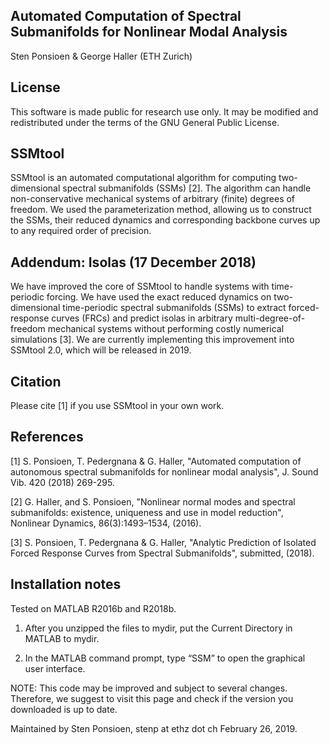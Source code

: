 Automated Computation of Spectral Submanifolds 
for Nonlinear Modal Analysis
-----------------------------------------------------------------------------  
Sten Ponsioen & George Haller (ETH Zurich) 

License
-----------------------------------------------------------------------------  
This software is made public for research use only. It may be modified and redistributed
under the terms of the GNU General Public License. 

SSMtool
-----------------------------------------------------------------------------  
SSMtool is an automated computational algorithm for computing two-dimensional spectral submanifolds (SSMs) [2]. 
The algorithm can handle non-conservative mechanical systems of arbitrary (finite) degrees of freedom. We used 
the parameterization method, allowing us to construct the SSMs, their reduced dynamics and corresponding backbone 
curves up to any required order of precision. 

Addendum: Isolas (17 December 2018)
-----------------------------------------------------------------------------  
We have improved the core of SSMtool to handle systems with time-periodic forcing. We have used the exact reduced dynamics 
on two-dimensional time-periodic spectral submanifolds (SSMs) to extract forced-response curves (FRCs) and predict 
isolas in arbitrary multi-degree-of-freedom mechanical systems without performing costly numerical simulations [3].
We are currently implementing this improvement into SSMtool 2.0, which will be released in 2019. 




Citation
-----------------------------------------------------------------------------  
Please cite [1] if you use SSMtool in your own work.

References
-----------------------------------------------------------------------------  
[1] S. Ponsioen, T. Pedergnana & G. Haller, "Automated computation of 
    autonomous spectral submanifolds for nonlinear modal analysis",
    J. Sound Vib. 420 (2018) 269-295. 
	
[2] G. Haller, and S. Ponsioen, "Nonlinear normal modes and spectral 
    submanifolds: existence, uniqueness and use in model reduction",
    Nonlinear Dynamics, 86(3):1493–1534, (2016).

[3] S. Ponsioen, T. Pedergnana & G. Haller, "Analytic Prediction of 
    Isolated Forced Response Curves from Spectral Submanifolds",
    submitted, (2018).

Installation notes 
-----------------------------------------------------------------------------
Tested on MATLAB R2016b and R2018b.

1) After you unzipped the files to mydir, 
   put the Current Directory in MATLAB to mydir. 

2) In the MATLAB command prompt,
   type “SSM” to open the graphical user interface.


NOTE: This code may be improved and subject to several changes. Therefore, we suggest to visit this 
page and check if the version you downloaded is up to date.  


Maintained by Sten Ponsioen,
stenp at ethz dot ch
February 26, 2019.

